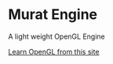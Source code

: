 # Murat Engine

A light weight OpenGL Engine

[Learn OpenGL from this site](https://learnopengl.com/)
